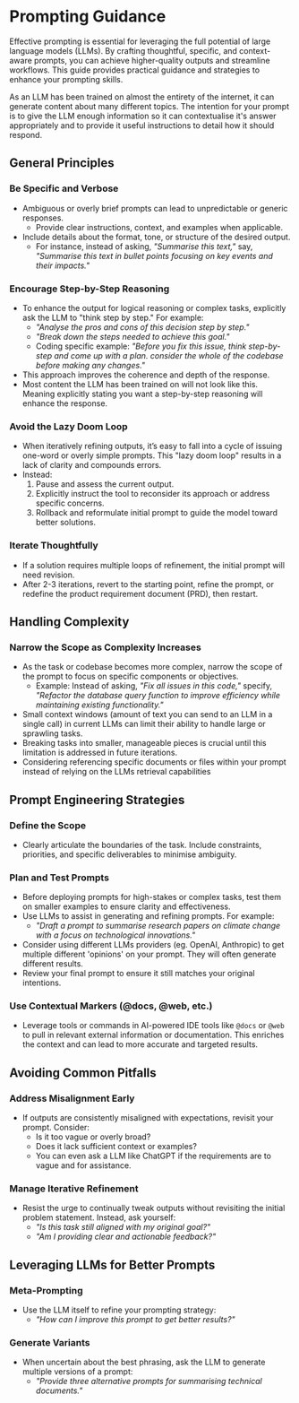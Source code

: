 # Prompting Guidance

Effective prompting is essential for leveraging the full potential of large language models (LLMs). By crafting thoughtful, specific, and context-aware prompts, you can achieve higher-quality outputs and streamline workflows. This guide provides practical guidance and strategies to enhance your prompting skills.

As an LLM has been trained on almost the entirety of the internet,  it can generate content about many different topics. The intention for your prompt is to give the LLM enough information so it can contextualise it's answer appropriately and to provide it useful instructions to detail how it should respond.

## General Principles

### Be Specific and Verbose

- Ambiguous or overly brief prompts can lead to unpredictable or generic responses.
	- Provide clear instructions, context, and examples when applicable.
- Include details about the format, tone, or structure of the desired output. 
	- For instance, instead of asking, _"Summarise this text,"_ say, _"Summarise this text in bullet points focusing on key events and their impacts."_

### Encourage Step-by-Step Reasoning

- To enhance the output for logical reasoning or complex tasks, explicitly ask the LLM to "think step by step." For example:
    - _"Analyse the pros and cons of this decision step by step."_
    - _"Break down the steps needed to achieve this goal."_
    - Coding specific example: _"Before you fix this issue, think step-by-step and come up with a plan. consider the whole of the codebase before making any changes."_
- This approach improves the coherence and depth of the response.
- Most content the LLM has been trained on will not look like this. Meaning explicitly stating you want a step-by-step reasoning will enhance the response.

### Avoid the Lazy Doom Loop

- When iteratively refining outputs, it’s easy to fall into a cycle of issuing one-word or overly simple prompts. This "lazy doom loop" results in a lack of clarity and compounds errors.
- Instead:
    1. Pause and assess the current output.
    2. Explicitly instruct the tool to reconsider its approach or address specific concerns.
    3. Rollback and reformulate initial prompt to guide the model toward better solutions.

### Iterate Thoughtfully

- If a solution requires multiple loops of refinement, the initial prompt will need revision. 
- After 2-3 iterations, revert to the starting point, refine the prompt, or redefine the product requirement document (PRD), then restart.

## Handling Complexity

### Narrow the Scope as Complexity Increases

- As the task or codebase becomes more complex, narrow the scope of the prompt to focus on specific components or objectives.
    - Example: Instead of asking, _"Fix all issues in this code,"_ specify, _"Refactor the database query function to improve efficiency while maintaining existing functionality."_
- Small context windows (amount of text you can send to an LLM in a single call) in current LLMs can limit their ability to handle large or sprawling tasks. 
- Breaking tasks into smaller, manageable pieces is crucial until this limitation is addressed in future iterations.
- Considering referencing specific documents or files within your prompt instead of relying on the LLMs retrieval capabilities

## Prompt Engineering Strategies

### Define the Scope

- Clearly articulate the boundaries of the task. Include constraints, priorities, and specific deliverables to minimise ambiguity.

### Plan and Test Prompts

- Before deploying prompts for high-stakes or complex tasks, test them on smaller examples to ensure clarity and effectiveness.
- Use LLMs to assist in generating and refining prompts. For example:
    - _"Draft a prompt to summarise research papers on climate change with a focus on technological innovations."_
- Consider using different LLMs providers (eg. OpenAI, Anthropic) to get multiple different 'opinions' on your prompt. They will often generate different results.
- Review your final prompt to ensure it still matches your original intentions.

### Use Contextual Markers (@docs, @web, etc.)

- Leverage tools or commands in AI-powered IDE tools like `@docs` or `@web` to pull in relevant external information or documentation. This enriches the context and can lead to more accurate and targeted results.

## Avoiding Common Pitfalls

### Address Misalignment Early

- If outputs are consistently misaligned with expectations, revisit your prompt. Consider:
    - Is it too vague or overly broad?
    - Does it lack sufficient context or examples?
    - You can even ask a LLM like ChatGPT if the requirements are to vague and for assistance.

### Manage Iterative Refinement

- Resist the urge to continually tweak outputs without revisiting the initial problem statement. Instead, ask yourself:
    - _"Is this task still aligned with my original goal?"_
    - _"Am I providing clear and actionable feedback?"_

## Leveraging LLMs for Better Prompts

### Meta-Prompting

- Use the LLM itself to refine your prompting strategy:
    - _"How can I improve this prompt to get better results?"_

### Generate Variants

- When uncertain about the best phrasing, ask the LLM to generate multiple versions of a prompt:
    - _"Provide three alternative prompts for summarising technical documents."_
